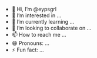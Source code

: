 - 👋 Hi, I’m @eypsgrl
- 👀 I’m interested in ...
- 🌱 I’m currently learning ...
- 💞️ I’m looking to collaborate on ...
- 📫 How to reach me ...
- 😄 Pronouns: ...
- ⚡ Fun fact: ...

<!---
eypsgrl/eypsgrl is a ✨ special ✨ repository because its `README.md` (this file) appears on your GitHub profile.
You can click the Preview link to take a look at your changes.
--->
